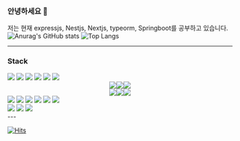 ### 안녕하세요 👋
저는 현재 expressjs, Nestjs, Nextjs, typeorm, Springboot를 공부하고 있습니다.
![Anurag's GitHub stats](https://github-readme-stats-git-masterrstaa-rickstaa.vercel.app/api?username=LChanwoo&show_icons=true&theme=monokai)
![Top Langs](https://github-readme-stats-git-masterrstaa-rickstaa.vercel.app/api/top-langs/?username=LChanwoo&layout=compact&theme=monokai)

---
### Stack
<div dir="center">
  <img src="https://img.shields.io/badge/nodejs-green?style=flat&logo=Node.js&logoColor=white"/>
  <img src="https://img.shields.io/badge/HTML5-red?style=flat&logo=HTML5&logoColor=white"/>
  <img src="https://img.shields.io/badge/CSS3-blue?style=flat&logo=CSS3&logoColor=white"/>
  <img src="https://img.shields.io/badge/JavaScript-yellow?style=flat&logo=JavaScript&logoColor=white"/>
  <img src="https://img.shields.io/badge/TypeScript-blue?style=flat&logo=TypeScript&logoColor=white"/>
  <img src="https://img.shields.io/badge/Java-Purple?style=flat&logo=Java&logoColor=white"/>
</div>
<div style="display:flex; align-items:center; justify-content:center;">
  <img src="https://img.shields.io/badge/react-blue?style=flat&logo=react&logoColor=white"/>
  <img src="https://img.shields.io/badge/Next.js-yellow?style=flat&logo=Next.js&logoColor=white"/>
  <img src="https://img.shields.io/badge/TailwindCss-blue?style=flat&logo=Tailwind CSS&logoColor=white"/>
<!--   <img src="https://img.shields.io/badge/JavaScript-yellow?style=flat&logo=JavaScript&logoColor=white"/> -->
</div>
<div style="display:flex; align-items:center; justify-content:center;">
  <img src="https://img.shields.io/badge/NestJs-black?style=flat&logo=NestJs&logoColor=red"/>
  <img src="https://img.shields.io/badge/Express.js-yellow?style=flat&logo=Express&logoColor=white"/>
  <img src="https://img.shields.io/badge/SpringBoot-green?style=flat&logo=Spring Boot&logoColor=white"/>
</div>
<div>
  <img src="https://img.shields.io/badge/PM2-black?style=flat&logo=PM2&logoColor=white"/>
  <img src="https://img.shields.io/badge/npm-black?style=flat&logo=npm&logoColor=white"/>
  <img src="https://img.shields.io/badge/Axios-black?style=flat&logo=Axios&logoColor=white"/>
  <img src="https://img.shields.io/badge/vercel-black?style=flat&logo=vercel&logoColor=white"/>
  <img src="https://img.shields.io/badge/Amazon AWS-black?style=flat&logo=Amazon AWS&logoColor=white"/>
  <img src="https://img.shields.io/badge/Amazon EC2-black?style=flat&logo=Amazon EC2&logoColor=white"/>
</div>
<div>
  <img src="https://img.shields.io/badge/Notion-black?style=flat&logo=Notion&logoColor=white"/>
  <img src="https://img.shields.io/badge/Slack-black?style=flat&logo=Slack&logoColor=white"/>
  <img src="https://img.shields.io/badge/Telegram-black?style=flat&logo=Telegram&logoColor=white"/>
</div>
---

[![Hits](https://hits.seeyoufarm.com/api/count/incr/badge.svg?url=https%3A%2F%2Fgithub.com%2FLChanwoo&count_bg=%2379C83D&title_bg=%23555555&icon=&icon_color=%23E7E7E7&title=hits&edge_flat=false)](https://hits.seeyoufarm.com)
<!--
**LChanwoo/LChanwoo** is a ✨ _special_ ✨ repository because its `README.md` (this file) appears on your GitHub profile.
Here are some ideas to get you started:

- 🔭 I’m currently working on ...
- 🌱 I’m currently learning ...
- 👯 I’m looking to collaborate on ...
- 🤔 I’m looking for help with ...
- 💬 Ask me about ...
- 📫 How to reach me: ...
- 😄 Pronouns: ...
- ⚡ Fun fact: ...
-->
